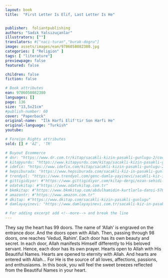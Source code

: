 ```yaml
---
layout: book
title:  "First Letter Is Elif, Last Letter Is He"


publisher:  foliantpublishing
authors: "Sadık Yalsızuçanlar"
illustrators: [""]
translators: #["naci-turan","burak-dogru"]
image: assets/images/ean/9786058082380.jpg
categories: [ "Religion" ]
tags: [ "literature"]
previewpage: false
featured: false

children: false
fiction: false

# Book attributes
ean: 9786058082380
languages: []
page: 136
size: "13,5x21cm"
#publish-number: 60
cover: "Paperback"
original-name:  "İlk Harfi Elif'tir Son Harfi He"
original-language: "Turkish"
youtube:

# Foreign Rights attributes
sold: [] # 'AZ', 'TR'

# Buyout Ecommerce
# dnr: "https://www.dr.com.tr/kitap/sacakli-kizin-pasakli-gunlugu-2/cocuk-ve-genclik/genclik-10-yas/roman-oyku/urunno=0001893059001"
# kitapyurdu: "https://www.kitapyurdu.com/kitap/sacakli-kizin-pasakli-gunlugu-2-/560122.html&filter_name=Sa%C3%A7akl%C4%B1+K%C4%B1z%27%C4%B1n+Pasakl%C4%B1+G%C3%BCnl%C3%BC%C4%9F%C3%BC+2"
# idefix: "https://www.idefix.com/kitap/sacakli-kizin-pasakli-gunlugu-2/cocuk-ve-genclik/genclik-10-yas/roman-oyku/urunno=0001893059001"
# hepsiburada: "https://www.hepsiburada.com/sacakli-kiz-in-pasakli-gunlugu-2-damla-yayinevi-p-HBV000012ER86"
# trendyol: "https://www.trendyol.com/genc-damla-yayinevi/sacakli-kiz-in-pasakli-gunlugu-2-p-54825777"
# gittigidiyor: #"https://www.gittigidiyor.com/kitap-dergi/ezan-sehidi-adnan-menderes_pdp_732728793"
# odatvkitap: #"https://www.odatvkitap.com.tr"
# bkmkitap: #"https://www.bkmkitap.com/abdulhamidin-kurtlarla-dansi-578226"
# amazontr: #"https://www.amazon.com.tr"
# dkitap: #"https://www.dkitap.com/sacakli-kizin-pasakli-gunlugu"
# damlayayinevi: "https://www.damlayayinevi.com.tr/sacakli-kiz-in-pasakli-gunlugu-2-bu-iste-bi-terslik-var"

# For adding excerpt add <!--more--> and break the line
---
```

They say the heart has 99 doors. The name of
‘Allah’ is engraved on the entrance door. And the
doors open with Allah. Then, passing through 98
doors, one reaches ‘Vedud, Rahim’. Each door
has its own beauty and secret. In each door, Allah
manifests Himself differently to His beloved servant. Hence, each door has its own prayer. Hearts
open to Allah with His Beautiful Names. Hearts
are opened to eternity with Allah. And hearts are
entered with Allah... For He is the source of all
loves, affections, passions, and enthusiasms. In
this book, you will feel the sweet breezes reflected
from the Beautiful Names in your heart.
<!--more--> 

